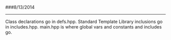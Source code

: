 ###8/13/2014

---

Class declarations go in defs.hpp.
Standard Template Library inclusions go in includes.hpp.
main.hpp is where global vars and constants and includes go.
